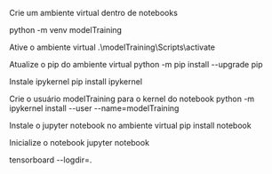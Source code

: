 Crie um ambiente virtual dentro de notebooks

python -m venv modelTraining

Ative o ambiente virtual
.\modelTraining\Scripts\activate

Atualize o pip do ambiente virtual
python -m pip install --upgrade pip

Instale ipykernel
pip install ipykernel

Crie o usuário modelTraining para o kernel do notebook
python -m ipykernel install --user --name=modelTraining

Instale o jupyter notebook no ambiente virtual
pip install notebook

Inicialize o notebook
jupyter notebook

tensorboard --logdir=.